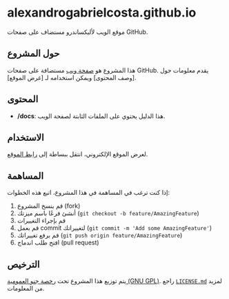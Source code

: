 # alexandrogabrielcosta.github.io

موقع الويب لأليكساندرو مستضاف على صفحات GitHub.

## حول المشروع

هذا المشروع هو [صفحة ويب](https://usuario.github.io/repo/) مستضافة على صفحات GitHub. يقدم معلومات حول [وصف المحتوى] ويمكن استخدامه لـ [غرض الموقع].

## المحتوى

- **/docs**: هذا الدليل يحتوي على الملفات الثابتة لصفحة الويب.

## الاستخدام

لعرض الموقع الإلكتروني، انتقل ببساطة إلى [رابط الموقع](https://usuario.github.io/repo/).

## المساهمة

إذا كنت ترغب في المساهمة في هذا المشروع، اتبع هذه الخطوات:

1. قم بنسخ المشروع (fork)
2. أنشئ فرعًا باسم ميزتك (`git checkout -b feature/AmazingFeature`)
3. قم بإجراء التغييرات
4. قم بعمل commit لتغييراتك (`git commit -m 'Add some AmazingFeature'`)
5. قم برفع تغييراتك (`git push origin feature/AmazingFeature`)
6. افتح طلب اندماج (pull request)

## الترخيص

يتم توزيع هذا المشروع تحت [رخصة جنو العمومية (GNU GPL)](https://www.gnu.org/licenses/gpl-3.0.html). راجع [`LICENSE.md`](LICENSE.md) لمزيد من المعلومات.
